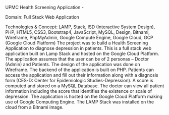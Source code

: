 UPMC Health Screening Application - 

Domain: Full Stack Web Application

Technologies & Concept: LAMP, Stack, ISD (Interactive System Design), PHP, HTML5, CSS3, Bootstrap4, JavaScript, MySQL, Design, Bitnami, Wireframe, PhpMyAdmin, Google Compute Engine, Google Cloud, GCP (Google Cloud Platform)
The project was to build a Health Screening Application to diagnose depression in patients. This is a full stack web application built on Lamp Stack and hosted on the Google Cloud Platform.
The application assumes that the user can be of 2 personas – Doctor (Admin) and Patients.
The design of the application was done on Wireframe.
The backend of the application is built on PHP.
Patients can access the application and fill out their information along with a diagnosis form (CES-D: Center for Epidemiologic Studies-Depression).
A score is computed and stored on a MySQL Database.
The doctor can view all patient information including the score that identifies the existence or scale of depression.
The application is hosted on the Google Cloud Platform making use of Google Computing Engine.
The LAMP Stack was installed on the cloud from a Bitnami image.
